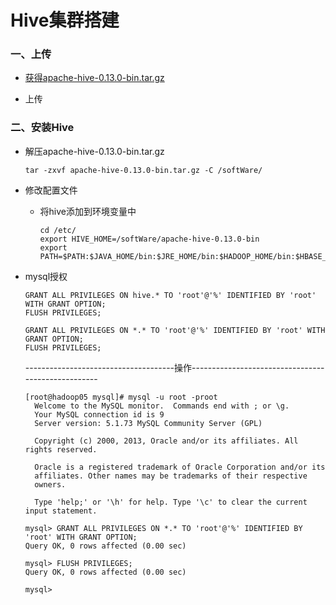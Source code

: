 # Hive集群搭建

### 一、上传

* [获得apache-hive-0.13.0-bin.tar.gz](https://github.com/sunnyandgood/BigData/blob/master/Hive/apache-hive-0.13.0-bin.tar.gz)

* 上传

### 二、安装Hive

* 解压apache-hive-0.13.0-bin.tar.gz

      tar -zxvf apache-hive-0.13.0-bin.tar.gz -C /softWare/
      
* 修改配置文件

     * 将hive添加到环境变量中
     
           cd /etc/
           export HIVE_HOME=/softWare/apache-hive-0.13.0-bin
           export PATH=$PATH:$JAVA_HOME/bin:$JRE_HOME/bin:$HADOOP_HOME/bin:$HBASE_HOME/bin:$HIVE_HOME/bin
           
* mysql授权

      GRANT ALL PRIVILEGES ON hive.* TO 'root'@'%' IDENTIFIED BY 'root' WITH GRANT OPTION;
      FLUSH PRIVILEGES;
      
      GRANT ALL PRIVILEGES ON *.* TO 'root'@'%' IDENTIFIED BY 'root' WITH GRANT OPTION;
      FLUSH PRIVILEGES;
      
     -------------------------------------操作---------------------------------------------------

      [root@hadoop05 mysql]# mysql -u root -proot
        Welcome to the MySQL monitor.  Commands end with ; or \g.
        Your MySQL connection id is 9
        Server version: 5.1.73 MySQL Community Server (GPL)

        Copyright (c) 2000, 2013, Oracle and/or its affiliates. All rights reserved.

        Oracle is a registered trademark of Oracle Corporation and/or its
        affiliates. Other names may be trademarks of their respective
        owners.

        Type 'help;' or '\h' for help. Type '\c' to clear the current input statement.

      mysql> GRANT ALL PRIVILEGES ON *.* TO 'root'@'%' IDENTIFIED BY 'root' WITH GRANT OPTION;
      Query OK, 0 rows affected (0.00 sec)

      mysql> FLUSH PRIVILEGES;
      Query OK, 0 rows affected (0.00 sec)

      mysql>







